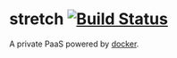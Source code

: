 # stretch [![Build Status](https://travis-ci.org/gatoralli/stretch.png?branch=master)](https://travis-ci.org/gatoralli/stretch)

A private PaaS powered by [docker](https://github.com/dotcloud/docker).
